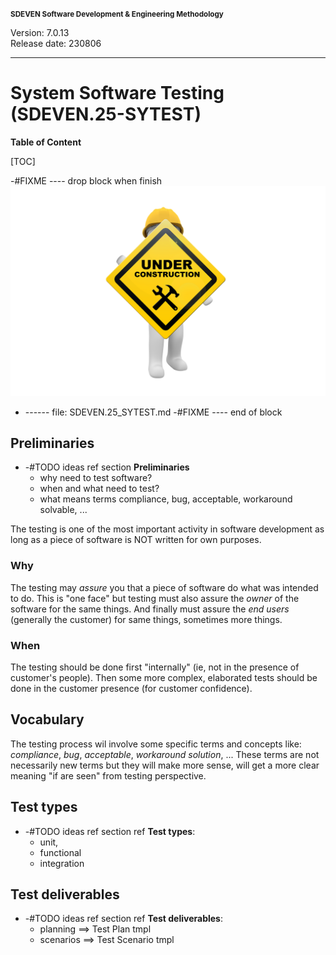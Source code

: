 <small>**SDEVEN Software Development & Engineering Methodology**</small>

Version: 7.0.13<br>
Release date: 230806

***

# System Software Testing (SDEVEN.25-SYTEST)

**Table of Content**

[TOC]



-#FIXME ---- drop block when finish
![wip pic](pictures/under_maintenance.png)
* ------ file: SDEVEN.25_SYTEST.md
-#FIXME ---- end of block


## Preliminaries

* -#TODO ideas ref section **Preliminaries**
    * why need to test software?
    * when and what need to test?
    * what means terms compliance, bug, acceptable, workaround solvable, ...


The testing is one of the most important activity in software development as long as a piece of software is NOT written for own purposes.


### Why
The testing may *assure* you that a piece of software do what was intended to do. This is "one face" but testing must also assure the *owner* of the software for the same things. And finally must assure the *end users* (generally the customer) for same things, sometimes more things.


### When
The testing should be done first "internally" (ie, not in the presence of customer's people). Then some more complex, elaborated tests should be done in the customer presence (for customer confidence).


## Vocabulary
The testing process wil involve some specific  terms and concepts like: *compliance*, *bug*, *acceptable*, *workaround solution*, ... These terms are not necessarily new terms but they will make more sense, will get a more clear meaning  "if are seen" from testing perspective.




## Test types

* -#TODO ideas ref section ref **Test types**:
    * unit,
    * functional
    * integration 




## Test deliverables

* -#TODO ideas ref section ref **Test deliverables**:
    * planning ==> Test Plan tmpl
    * scenarios ==> Test Scenario tmpl



